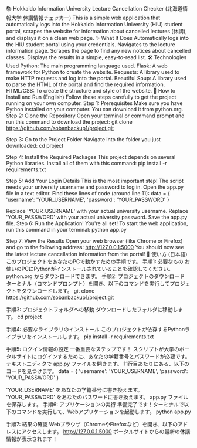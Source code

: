 📚 Hokkaido Information University Lecture Cancellation Checker
(北海道情報大学 休講情報チェッカー)
This is a simple web application that automatically logs into the Hokkaido Information University (HIU) student portal, scrapes the website for information about cancelled lectures (休講), and displays it on a clean web page.
✨ What It Does
Automatically logs into the HIU student portal using your credentials.
Navigates to the lecture information page.
Scrapes the page to find any new notices about cancelled classes.
Displays the results in a simple, easy-to-read list.
🛠️ Technologies Used
Python: The main programming language used.
Flask: A web framework for Python to create the website.
Requests: A library used to make HTTP requests and log into the portal.
Beautiful Soup: A library used to parse the HTML of the portal and find the required information.
HTML/CSS: To create the structure and style of the website.
🚀 How to Install and Run (English)
Follow these steps carefully to get the project running on your own computer.
Step 1: Prerequisites
Make sure you have Python installed on your computer. You can download it from python.org.
Step 2: Clone the Repository
Open your terminal or command prompt and run this command to download the project:
git clone https://github.com/sobanbackup1/project.git


Step 3: Go to the Project Folder
Navigate into the folder you just downloaded:
cd project


Step 4: Install the Required Packages
This project depends on several Python libraries. Install all of them with this command:
pip install -r requirements.txt


Step 5: Add Your Login Details
This is the most important step! The script needs your university username and password to log in.
Open the app.py file in a text editor.
Find these lines of code (around line 11):
data = {
    'username': 'YOUR_USERNAME',
    'password': 'YOUR_PASSWORD'
}


Replace 'YOUR_USERNAME' with your actual university username.
Replace 'YOUR_PASSWORD' with your actual university password.
Save the app.py file.
Step 6: Run the Application!
You're all set! To start the web application, run this command in your terminal:
python app.py


Step 7: View the Results
Open your web browser (like Chrome or Firefox) and go to the following address:
http://127.0.0.1:5000
You should now see the latest lecture cancellation information from the portal!
🚀 使い方 (日本語)
このプロジェクトをあなたのPCで動かすための手順です。
手順1: 必要なもの
お使いのPCにPythonがインストールされていることを確認してください。 python.org からダウンロードできます。
手順2: プロジェクトのダウンロード
ターミナル（コマンドプロンプト）を開き、以下のコマンドを実行してプロジェクトをダウンロードします。
git clone https://github.com/sobanbackup1/project.git


手順3: プロジェクトフォルダへの移動
ダウンロードしたフォルダに移動します。
cd project


手順4: 必要なライブラリのインストール
このプロジェクトが依存するPythonライブラリをインストールします。
pip install -r requirements.txt


手順5: ログイン情報の設定
一番重要なステップです！ スクリプトが大学のポータルサイトにログインするために、あなたの学籍番号とパスワードが必要です。
テキストエディタで app.py ファイルを開きます。
11行目あたりにある、以下のコードを見つけます。
data = {
    'username': 'YOUR_USERNAME',
    'password': 'YOUR_PASSWORD'
}


'YOUR_USERNAME' をあなたの学籍番号に書き換えます。
'YOUR_PASSWORD' をあなたのパスワードに書き換えます。
app.py ファイルを保存します。
手順6: アプリケーションの実行
準備完了です！ターミナルで以下のコマンドを実行して、Webアプリケーションを起動します。
python app.py


手順7: 結果の確認
Webブラウザ（ChromeやFirefoxなど）を開き、以下のアドレスにアクセスします。
http://127.0.0.1:5000
ポータルサイトからの最新の休講情報が表示されます！
